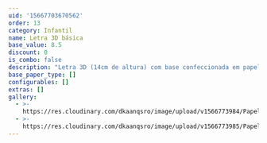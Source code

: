 ```yaml
---
uid: '15667703670562'
order: 13
category: Infantil
name: Letra 3D básica
base_value: 8.5
discount: 0
is_combo: false
description: "Letra 3D (14cm de altura) com base confeccionada em papel color 180g com apliques em papel glossy fotográfico e acabamento com meia pérola.\r\n\n\\*Valor da letra, 1 unidade."
base_paper_type: []
configurables: []
extras: []
gallery:
  - >-
    https://res.cloudinary.com/dkaanqsro/image/upload/v1566773984/Papelaria%20infantil/Letra_3D_b%C3%A1sica_2_t3ufhv.jpg
  - >-
    https://res.cloudinary.com/dkaanqsro/image/upload/v1566773985/Papelaria%20infantil/Letra_3D_b%C3%A1sica_fdx2jm.jpg
---
```



